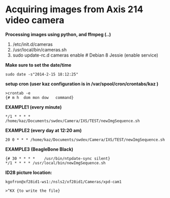 # Acquiring images from Axis 214 video camera

**Processing images using python, and ffmpeg (..)**

1. /etc/init.d/cameras
2. /usr/local/bin/cameras.sh
3. sudo update-rc.d cameras enable    # Debian 8 Jessie (enable service)

**Make sure to set the date/time**
```
sudo date -s"2014-2-15 18:12:25"
```

**setup cron (user kaz configuration is in /var/spool/cron/crontabs/kaz )**
```
>crontab -e
{# m h  dom mon dow   command}
```

**EXAMPLE1 (every minute)**
```
*/1 * * * * /home/kaz/Documents/swdev/Camera/IXS/TEST/newImgSequence.sh
```

**EXAMPLE2 (every day at 12:20 am)**
```
20 0 * * * /home/kaz/Documents/swdev/Camera/IXS/TEST/newImgSequence.sh
```

**EXAMPLE3 (BeagleBone Black)**
```
{# 30 * * * *    /usr/bin/ntpdate-sync silent}
*/1 * * * * /usr/local/bin/newImgSequence.sh
```

**ID28 picture location:**
```
kgofron@xf28id1-ws1:/nsls2/xf28id1/Cameras/xpd-cam1

>^KX {to write the file}
```